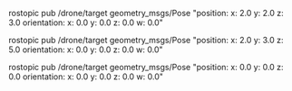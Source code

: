 rostopic pub /drone/target geometry_msgs/Pose "position:
 x: 2.0
 y: 2.0
 z: 3.0
orientation:
 x: 0.0
 y: 0.0
 z: 0.0
 w: 0.0"



rostopic pub /drone/target geometry_msgs/Pose "position:
 x: 2.0
 y: 3.0
 z: 5.0
orientation:
 x: 0.0
 y: 0.0
 z: 0.0
 w: 0.0"



rostopic pub /drone/target geometry_msgs/Pose "position:
 x: 0.0
 y: 0.0
 z: 0.0
orientation:
 x: 0.0
 y: 0.0
 z: 0.0
 w: 0.0"

